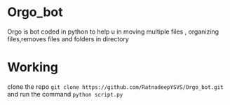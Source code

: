 # Orgo_bot
Orgo is bot coded in python to help u in moving multiple files , organizing files,removes files and folders in directory   
# Working 
clone the repo `git clone https://github.com/RatnadeepYSVS/Orgo_bot.git`   
  and run the command  `python script.py`    
  